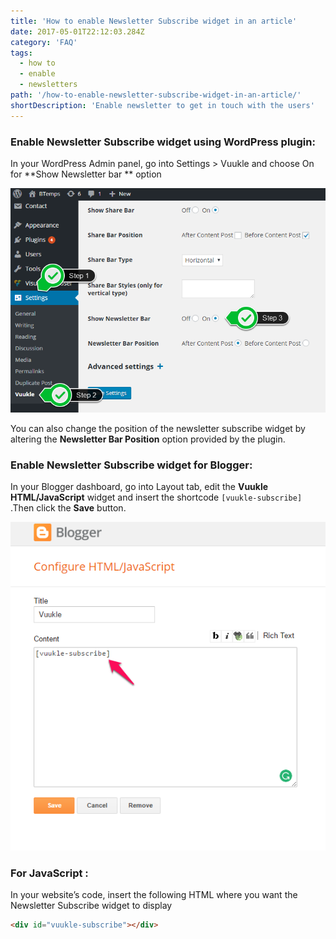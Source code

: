 ```yaml
---
title: 'How to enable Newsletter Subscribe widget in an article'
date: 2017-05-01T22:12:03.284Z
category: 'FAQ'
tags:
  - how to
  - enable
  - newsletters
path: '/how-to-enable-newsletter-subscribe-widget-in-an-article/'
shortDescription: 'Enable newsletter to get in touch with the users'
---
```


### Enable Newsletter Subscribe widget using WordPress plugin:

In your WordPress Admin panel, go into Settings > Vuukle and choose On for
**Show Newsletter bar ** option

![WP Settings](img_1.png)

You can also change the position of the newsletter subscribe widget by altering the **Newsletter Bar Position** option provided by the plugin.

### Enable Newsletter Subscribe widget for Blogger:

In your Blogger dashboard, go into Layout tab, edit the **Vuukle HTML/JavaScript** widget and insert the shortcode `[vuukle-subscribe]` .Then click the **Save** button.

![Blogger Settings](img_2.png)

### For JavaScript :

In your website’s code, insert the following HTML where you want the Newsletter Subscribe widget to display

```html
<div id="vuukle-subscribe"></div>
```
